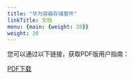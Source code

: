 ```yaml
---
title: "华为容器存储套件"
linkTitle: 文档
menu: {main: {weight: 20}}
weight: 20
---
```


您可以通过以下链接，获取PDF版用户指南：

<a class="btn btn-lg btn-secondary me-3 mb-4" href="https://github.com/Huawei/eSDK_K8S_Plugin/blob/master/docs/eSDK%20Huawei%20Storage%20Kubernetes%20CSI%20Plugins%20V4.7.0%20%E7%94%A8%E6%88%B7%E6%8C%87%E5%8D%97%2001.pdf">
  PDF下载 <i class="fa-solid fa-file-pdf"></i>
</a>
